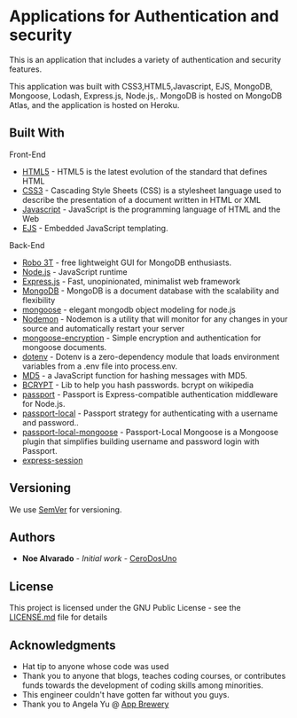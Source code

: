 # Applications for Authentication and security

This is an application that includes a variety of authentication and security features.


This application was built with CSS3,HTML5,Javascript, EJS, MongoDB, Mongoose, Lodash, Express.js, Node.js,.
MongoDB is hosted on MongoDB Atlas, and the application is hosted on Heroku.


## Built With
Front-End
* [HTML5](https://developer.mozilla.org/en-US/docs/Web/Guide/HTML/HTML5) - HTML5 is the latest evolution of the standard that defines HTML
* [CSS3](https://developer.mozilla.org/en-US/docs/Web/CSS) - Cascading Style Sheets (CSS) is a stylesheet language used to describe the presentation of a document written in HTML or XML
* [Javascript](https://www.javascript.com/) - JavaScript is the programming language of HTML and the Web
* [EJS](https://ejs.co/) - Embedded JavaScript templating.


Back-End
* [Robo 3T](https://robomongo.org) - free lightweight GUI for MongoDB enthusiasts.
* [Node.js](https://nodejs.org/en/) - JavaScript runtime
* [Express.js](https://expressjs.com/) - Fast, unopinionated, minimalist web framework
* [MongoDB](https://www.mongodb.com/) - MongoDB is a document database with the scalability and flexibility
* [mongoose](https://mongoosejs.com/) - elegant mongodb object modeling for node.js
* [Nodemon](https://nodemon.io/) - Nodemon is a utility that will monitor for any changes in your source and automatically restart your server
* [mongoose-encryption](https://www.npmjs.com/package/mongoose-encryption) - Simple encryption and authentication for mongoose documents.
* [dotenv](https://www.npmjs.com/package/dotenv) - Dotenv is a zero-dependency module that loads environment variables from a .env file into process.env.
* [MD5](https://www.npmjs.com/package/md5) - a JavaScript function for hashing messages with MD5.
* [BCRYPT](https://www.npmjs.com/package/bcrypt) - Lib to help you hash passwords. bcrypt on wikipedia
* [passport](https://www.npmjs.com/package/passport) - Passport is Express-compatible authentication middleware for Node.js.
* [passport-local](https://www.npmjs.com/package/passport-local) - Passport strategy for authenticating with a username and password..
* [passport-local-mongoose](https://www.npmjs.com/package/passport-local-mongoose) - Passport-Local Mongoose is a Mongoose plugin that simplifies building username and password login with Passport.
* [express-session](https://www.npmjs.com/package/express-session)




## Versioning

We use [SemVer](http://semver.org/) for versioning.

## Authors

* **Noe Alvarado** - *Initial work* - [CeroDosUno](https://github.com/CeroDosUno)

## License

This project is licensed under the GNU Public License - see the [LICENSE.md](LICENSE.md) file for details

## Acknowledgments

* Hat tip to anyone whose code was used
* Thank you to anyone that blogs, teaches coding courses, or contributes funds towards the development of coding skills among minorities.
* This engineer couldn't have gotten far without you guys.
* Thank you to Angela Yu @ [App Brewery](https://www.udemy.com/the-complete-web-development-bootcamp/)
